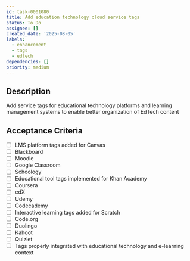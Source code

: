 ```yaml
---
id: task-0001080
title: Add education technology cloud service tags
status: To Do
assignee: []
created_date: '2025-08-05'
labels:
  - enhancement
  - tags
  - edtech
dependencies: []
priority: medium
---
```


## Description

Add service tags for educational technology platforms and learning management systems to enable better organization of EdTech content

## Acceptance Criteria

- [ ] LMS platform tags added for Canvas
- [ ] Blackboard
- [ ] Moodle
- [ ] Google Classroom
- [ ] Schoology
- [ ] Educational tool tags implemented for Khan Academy
- [ ] Coursera
- [ ] edX
- [ ] Udemy
- [ ] Codecademy
- [ ] Interactive learning tags added for Scratch
- [ ] Code.org
- [ ] Duolingo
- [ ] Kahoot
- [ ] Quizlet
- [ ] Tags properly integrated with educational technology and e-learning context
